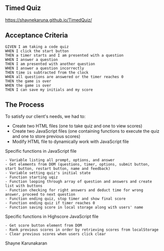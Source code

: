 ## Timed Quiz
https://shaynekaruna.github.io/TimedQuiz/

## Acceptance Criteria

```
GIVEN I am taking a code quiz
WHEN I click the start button
THEN a timer starts and I am presented with a question
WHEN I answer a question
THEN I am presented with another question
WHEN I answer a question incorrectly
THEN time is subtracted from the clock
WHEN all questions are answered or the timer reaches 0
THEN the game is over
WHEN the game is over
THEN I can save my initials and my score
``` 

## The Process
To satisfy our client's needs, we had to:
- Create two HTML files (one to take quiz and one to view scores)
- Create two JavaScript files (one containing functions to execute the quiz and one to store previous scores)
- Modify HTML file to dynamically work with JavaScript file


Specific functions in JavaScript file

```
- Variable listing all prompt, options, and answer
- Get elements from DOM (questions, timer, options, submit button, start button, restart button, name and feedback)
- Variable setting quiz's initial state
- Function starting uqiz
- Function looping through array of question and answers and create list with buttons
- Function checking for right answers and deduct time for wrong answer, proceed to next question
- Function ending quiz, stop timer and show final score
- Function ending quiz if timer reaches 0 
- Function saving score in local storage along with users' name
```

Specific functions in Highscore JavaScript file

```
- Get score button element from DOM 
- Rank previous scores in order by retrieving scores from localStorage
- Clear previous scores when users click clear
```

Shayne Karunakaran

